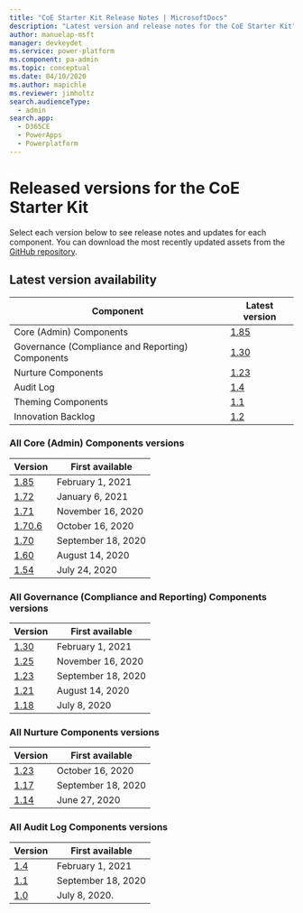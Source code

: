 ```yaml
---
title: "CoE Starter Kit Release Notes | MicrosoftDocs"
description: "Latest version and release notes for the CoE Starter Kit"
author: manuelap-msft
manager: devkeydet
ms.service: power-platform
ms.component: pa-admin
ms.topic: conceptual
ms.date: 04/10/2020
ms.author: mapichle
ms.reviewer: jimholtz
search.audienceType: 
  - admin
search.app: 
  - D365CE
  - PowerApps
  - Powerplatform
---
```


# Released versions for the CoE Starter Kit

Select each version below to see release notes and updates for each component. You can download the most recently updated assets from the [GitHub repository](https://aka.ms/coestarterkitrepo).

## Latest version availability

|  Component     | Latest version |
|--------|-------------|
| Core (Admin) Components |   [1.85](release-notes/core-1.85.md)    |
| Governance (Compliance and Reporting) Components |   [1.30](release-notes/governance-1.25.md)  |
| Nurture Components |   [1.23](release-notes/nurture-1.23.md)  |
| Audit Log |   [1.4](release-notes/auditlog-1.0.md) |
| Theming Components |   [1.1](release-notes/theming-1.1.md) |
| Innovation Backlog |   [1.2](release-notes/innovation-1.2.md) |

### All Core (Admin) Components versions

|  Version | First available |
| --------- | ---------------|
| [1.85](release-notes/core-1.85.md) | February 1, 2021 |
| [1.72](release-notes/core-1.72.md) | January 6, 2021 |
| [1.71](release-notes/core-1.71.md) | November 16, 2020 |
| [1.70.6](release-notes/core-1.70.6.md) | October 16, 2020 |
| [1.70](release-notes/core-1.70.md) | September 18, 2020 |
| [1.60](release-notes/core-1.60.md) | August 14, 2020 |
| [1.54](release-notes/core-1.54.md) | July 24, 2020 |

### All Governance (Compliance and Reporting) Components versions

|  Version | First available |
| --------- | ---------------|
| [1.30](release-notes/governance-1.30.md) | February 1, 2021 |
| [1.25](release-notes/governance-1.25.md) | November 16, 2020 |
| [1.23](release-notes/governance-1.23.md) | September 18, 2020 |
| [1.21](release-notes/governance-1.21.md) | August 14, 2020 |
| [1.18](release-notes/governance-1.18.md) | July 8, 2020 |

### All Nurture Components versions

|  Version | First available |
| --------- | ---------------|
| [1.23](release-notes/nurture-1.23.md) | October 16, 2020 |
| [1.17](release-notes/nurture-1.17.md) | September 18, 2020 |
| [1.14](release-notes/nurture-1.14.md) | June 27, 2020 |

### All Audit Log Components versions

|  Version | First available |
| --------- | ---------------|
| [1.4](release-notes/auditlog-1.4.md) | February 1, 2021 |
| [1.1](release-notes/auditlog-1.1.md) | September 18, 2020 |
| [1.0](release-notes/auditlog-1.0.md) | July 8, 2020.
